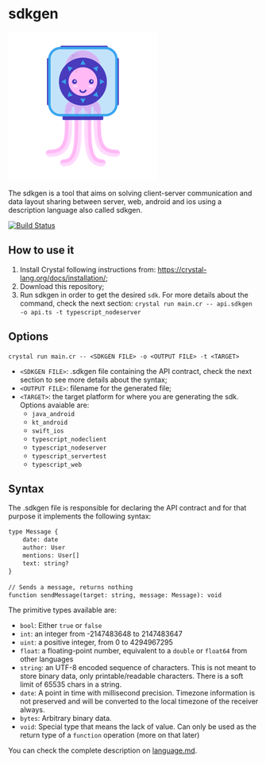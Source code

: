 # sdkgen 

![Zé Polvinho](assets/ze_polvinho_sdkgen_small.png)

The sdkgen is a tool that aims on solving client-server communication and data layout sharing between server, web, android and ios using a description language also called sdkgen.

[![Build Status](https://travis-ci.org/cubos/sdkgen.svg?branch=master)](https://travis-ci.org/cubos/sdkgen)

## How to use it

1) Install Crystal following instructions from: https://crystal-lang.org/docs/installation/;
2) Download this repository;
3) Run sdkgen in order to get the desired `sdk`. For more details about the command, check the next section:
`crystal run main.cr -- api.sdkgen -o api.ts -t typescript_nodeserver`

## Options

`crystal run main.cr -- <SDKGEN FILE> -o <OUTPUT FILE> -t <TARGET>`

- `<SDKGEN FILE>`: .sdkgen file containing the API contract, check the next section to see more details about the syntax;
- `<OUTPUT FILE>`: filename for the generated file;
- `<TARGET>`: the target platform for where you are generating the sdk. Options avaiable are:
    - `java_android`
    - `kt_android`
    - `swift_ios`
    - `typescript_nodeclient`
    - `typescript_nodeserver`
    - `typescript_servertest`
    - `typescript_web`

## Syntax

The .sdkgen file is responsible for declaring the API contract and for that purpose it implements the following syntax:

```
type Message {
    date: date
    author: User
    mentions: User[]
    text: string?
}

// Sends a message, returns nothing
function sendMessage(target: string, message: Message): void
```

The primitive types available are:

- `bool`: Either `true` or `false`
- `int`: an integer from -2147483648 to 2147483647
- `uint`: a positive integer, from 0 to 4294967295
- `float`: a floating-point number, equivalent to a `double` or `float64` from other languages
- `string`: an UTF-8 encoded sequence of characters. This is not meant to store binary data, only printable/readable characters. There is a soft limit of 65535 chars in a string.
- `date`: A point in time with millisecond precision. Timezone information is not preserved and will be converted to the local timezone of the receiver always.
- `bytes`: Arbitrary binary data.
- `void`: Special type that means the lack of value. Can only be used as the return type of a `function` operation (more on that later)

You can check the complete description on [language.md](language.md).
